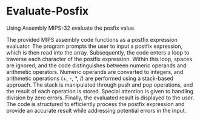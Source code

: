 # Evaluate-Posfix
Using Assembly MIPS-32 evaluate the posfix value.

The provided MIPS assembly code functions as a postfix expression evaluator. The program prompts the user to 
input a postfix expression, which is then read into the array. Subsequently, the code enters a loop to 
traverse each character of the postfix expression. Within this loop, spaces are ignored, and the code 
distinguishes between numeric operands and arithmetic operators. Numeric operands are converted 
to integers, and arithmetic operations (+, -, *, /) are performed using a stack-based approach. 
The stack is manipulated through push and pop operations, and the result of each operation is 
stored. Special attention is given to handling division by zero errors. Finally, the 
evaluated result is displayed to the user. The code is structured to efficiently process the postfix 
expression and provide an accurate result while addressing potential errors in the input.
